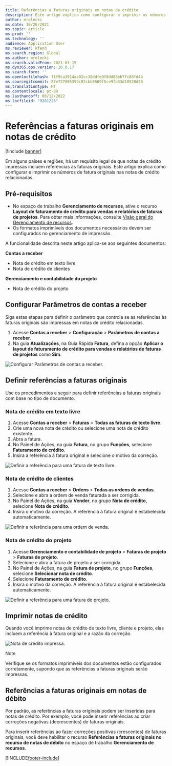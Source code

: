 ```yaml
---
title: Referências a faturas originais em notas de crédito
description: Este artigo explica como configurar e imprimir os números de fatura originais nas notas de crédito relacionadas.
author: mrolecki
ms.date: 10/26/2021
ms.topic: article
ms.prod: ''
ms.technology: ''
audience: Application User
ms.reviewer: kfend
ms.search.region: Global
ms.author: mrolecki
ms.search.validFrom: 2021-03-19
ms.dyn365.ops.version: 10.0.17
ms.search.form: ''
ms.openlocfilehash: f1f9ca3914aa02cc38ddfe9f8dd88eb7fc88fd4b
ms.sourcegitcommit: 87e727005399c82cbb6509f5ce9fb33d18928d30
ms.translationtype: HT
ms.contentlocale: pt-BR
ms.lasthandoff: 08/12/2022
ms.locfileid: "9281225"
---
```

# <a name="references-to-original-invoices-in-credit-notes"></a>Referências a faturas originais em notas de crédito

[!include [banner](../includes/banner.md)]


Em alguns países e regiões, há um requisito legal de que notas de crédito impressas incluem referências às faturas originais. Este artigo explica como configurar e imprimir os números de fatura originais nas notas de crédito relacionadas.

## <a name="prerequisites"></a>Pré-requisitos

- No espaço de trabalho **Gerenciamento de recursos**, ative o recurso **Layout de faturamento de crédito para vendas e relatórios de faturas de projetos**. Para obter mais informações, consulte [Visão geral do Gerenciamento de recursos](../../fin-ops-core/fin-ops/get-started/feature-management/feature-management-overview.md).
- Os formatos imprimíveis dos documentos necessários devem ser configurados no gerenciamento de impressão.

A funcionalidade descrita neste artigo aplica-se aos seguintes documentos:

**Contas a receber**

- Nota de crédito em texto livre
- Nota de crédito de clientes

**Gerenciamento e contabilidade do projeto**

- Nota de crédito do projeto

## <a name="configure-accounts-receivable-parameters"></a>Configurar Parâmetros de contas a receber

Siga estas etapas para definir o parâmetro que controla se as referências às faturas originais são impressas em notas de crédito relacionadas.

1. Acesse **Contas a receber** \> **Configuração** \> **Parâmetros de contas a receber**.
2. Na guia **Atualizações**, na Guia Rápida **Fatura**, defina a opção **Aplicar o layout de faturamento de crédito para vendas e relatórios de faturas de projetos** como **Sim**.

![Configurar Parâmetros de contas a receber.](media/original-invoice-number-in-credit-note.jpg)

## <a name="define-references-to-original-invoices"></a>Definir referências a faturas originais

Use os procedimentos a seguir para definir referências a faturas originais com base no tipo de documento.

### <a name="free-text-credit-note"></a>Nota de crédito em texto livre

1. Acesse **Contas a receber** \> **Faturas** \> **Todas as faturas de texto livre**.
2. Crie uma nova nota de crédito ou selecione uma nota de crédito existente.
3. Abra a fatura.
4. No Painel de Ações, na guia **Fatura**, no grupo **Funções**, selecione **Faturamento de crédito**.
5. Insira a referência à fatura original e selecione o motivo da correção.

![Definir a referência para uma fatura de texto livre.](media/reference-original-invoice-FTI.jpg)

### <a name="customer-credit-note"></a>Nota de crédito de clientes

1. Acesse **Contas a receber** \> **Ordens** \> **Todas as ordens de vendas**.
2. Selecione e abra a ordem de venda faturada a ser corrigida.
3. No Painel de Ações, na guia **Vender**, no grupo **Nota de crédito**, selecione **Nota de crédito**.
4. Insira o motivo da correção. A referência à fatura original é estabelecida automaticamente.

![Definir a referência para uma ordem de venda.](media/reference-original-invoice-SO.jpg)

### <a name="project-credit-note"></a>Nota de crédito do projeto

1. Acesse **Gerenciamento e contabilidade de projeto** \> **Faturas de projeto** \> **Faturas de projeto**.
2. Selecione e abra a fatura de projeto a ser corrigida.
3. No Painel de Ações, na guia **Fatura de projeto**, no grupo **Funções**, selecione **Selecionar nota de crédito**.
4. Selecione **Faturamento de crédito**.
5. Insira o motivo da correção. A referência à fatura original é estabelecida automaticamente.

![Definir a referência para uma fatura de projeto.](media/reference-original-invoice-project.jpg)

## <a name="printing-credit-notes"></a>Imprimir notas de crédito

Quando você imprime notas de crédito de texto livre, cliente e projeto, elas incluem a referência à fatura original e a razão da correção.

![Nota de crédito impressa.](media/credit-note-FTI.jpg)

> [!NOTE]
> Verifique se os formatos imprimíveis dos documentos estão configurados corretamente, supondo que as referências a faturas originais serão impressas.

## <a name="references-to-original-invoices-in-debit-notes"></a>Referências a faturas originais em notas de débito

Por padrão, as referências a faturas originais podem ser inseridas para notas de crédito. Por exemplo, você pode inserir referências ao criar correções negativas (decrescentes) de faturas originais.

Para inserir referências ao fazer correções positivas (crescentes) de faturas originais, você deve habilitar o recurso **Referências a faturas originais no recurso de notas de débito** no espaço de trabalho **Gerenciamento de recursos**.  

[!INCLUDE[footer-include](../../includes/footer-banner.md)]
